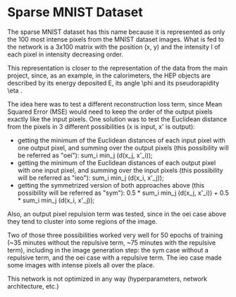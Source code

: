 # Sparse MNIST Dataset

The sparse MNIST dataset has this name because it is represented as only the 100 most intense pixels from the MNIST dataset images. What is fed to the network is a 3x100 matrix with the position (x, y) and the intensity I of each pixel in intensity decreasing order.

This representation is closer to the representation of the data from the main project, since, as an example, in the calorimeters, the HEP objects are described by its energy deposited E, its angle \phi  and its pseudorapidity \eta .

The idea here was to test a different reconstruction loss term, since Mean Squared Error (MSE) would need to keep the order of the output pixels exactly like the input pixels. One solution was to test the Euclidean distance from the pixels in 3 different possibilities (x is input, x' is output):

- getting the minimum of the Euclidean distances of each input pixel with one output pixel, and summing over the output pixels (this possibility will be referred as "oei"): sum_i min_j (d(x_j, x'_i));
- getting the minimum of the Euclidean distances of each output pixel with one input pixel, and summing over the input pixels (this possibility will be referred as "ieo"): sum_i min_j (d(x_i, x'_j));
- getting the symmetrized version of both approaches above (this possibility will be referred as "sym"): 0.5 * sum_i min_j (d(x_j, x'_i)) + 0.5 * sum_i min_j (d(x_i, x'_j));

Also, an output pixel repulsion term was tested, since in the oei case above they tend to cluster into some regions of the image.

Two of those three possibilities worked very well for 50 epochs of training (~35 minutes without the repulsive term, ~75 minutes with the repulsive term), including in the image generation step: the sym case without a repulsive term, and the oei case with a repulsive term. The ieo case made some images with intense pixels all over the place.

This network is not optimized in any way (hyperparameters, network architecture, etc.)
